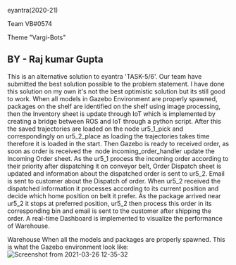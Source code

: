 eyantra(2020-21)

Team VB#0574

Theme "Vargi-Bots"

BY - Raj kumar Gupta
-------------------------------------------------------------------------------------------------------------------------------------------------------------------
This is an alternative solution to eyantra 'TASK-5/6'. Our team have submitted the best solution possible to the problem statement. I have done this solution on my own it's not the best optimistic solution but its still good to work. When all models in Gazebo Environment are properly spawned, packages on the shelf are identified on the shelf using image processing, then the Inventory sheet is update through IoT which is implemented by creating a bridge between ROS and IoT through a python script. After this the saved trajectories are loaded on the node ur5_1_pick and correspondingly on ur5_2_place as loading the trajectories takes time therefore it is loaded in the start. Then Gazebo is ready to received order, as soon as order is received the  node incoming_order_handler update the Incoming Order sheet. As the ur5_1 process the incoming order according to their priority after dispatching it on conveyor belt, Order Dispatch sheet is updated and information about the dispatched order is sent to ur5_2. Email is sent to customer about the Dispatch of order. When ur5_2 received the dispatched information it processes according to its current position and decide which home position on belt it prefer. As the package arrived near ur5_2 it stops at preferred position, ur5_2 then process this order in its corresponding bin and email is sent to the customer after shipping the order. A real-time Dashboard is implemented to visualize the performance of Warehouse.

Warehouse
When all the models and packages are properly spawned. This is what the Gazebo environment look like:
![Screenshot from 2021-03-26 12-35-32](https://user-images.githubusercontent.com/25104480/112604621-5e86b300-8e3c-11eb-8b54-a4d94f77908f.png)
